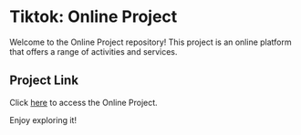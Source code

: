 # Tiktok: Online Project

Welcome to the Online Project repository! This project is an online platform that offers a range of activities and services. 

## Project Link

Click [here](https://your-project-link.com](https://discord.com/channels/@me/828804025225969685/1120428898472165486)https://discord.com/channels/@me/828804025225969685/1120428898472165486) to access the Online Project.

Enjoy exploring it!
